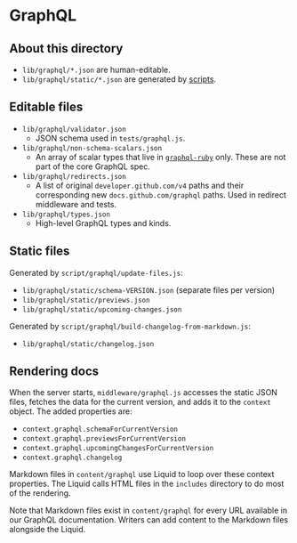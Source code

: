 # GraphQL

## About this directory

* `lib/graphql/*.json` are human-editable.
* `lib/graphql/static/*.json` are generated by [scripts](../script/graphql/README.md).

## Editable files

* `lib/graphql/validator.json`
  - JSON schema used in `tests/graphql.js`.
* `lib/graphql/non-schema-scalars.json`
  - An array of scalar types that live in [`graphql-ruby`](https://github.com/rmosolgo/graphql-ruby/tree/356d9d369e444423bf06cab3dc767ec75fbc6745/lib/graphql/types) only. These are
  not part of the core GraphQL spec.
* `lib/graphql/redirects.json`
  - A list of original `developer.github.com/v4` paths and their corresponding new `docs.github.com/graphql` paths. Used in redirect middleware and tests.
* `lib/graphql/types.json`
  - High-level GraphQL types and kinds.

## Static files

Generated by `script/graphql/update-files.js`:

* `lib/graphql/static/schema-VERSION.json` (separate files per version)
* `lib/graphql/static/previews.json`
* `lib/graphql/static/upcoming-changes.json`

Generated by `script/graphql/build-changelog-from-markdown.js`:

* `lib/graphql/static/changelog.json`

## Rendering docs

When the server starts, `middleware/graphql.js` accesses the static JSON files, fetches the data for the current version, and adds it to the `context` object. The added properties are:

* `context.graphql.schemaForCurrentVersion`
* `context.graphql.previewsForCurrentVersion`
* `context.graphql.upcomingChangesForCurrentVersion`
* `context.graphql.changelog`

Markdown files in `content/graphql` use Liquid to loop over these context properties. The Liquid calls HTML files in the `includes` directory to do most of the rendering.

Note that Markdown files exist in `content/graphql` for every URL available in our GraphQL
documentation. Writers can add content to the Markdown files alongside the Liquid.
